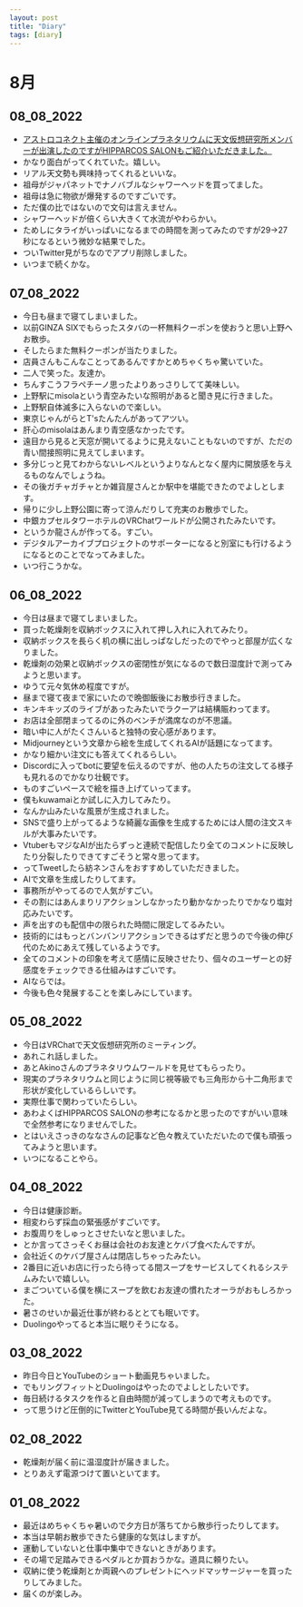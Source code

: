 ```yaml
---
layout: post
title: "Diary"
tags: [diary]
---
```


# 8月
## 08_08_2022
* [アストロコネクト主催のオンラインプラネタリウムに天文仮想研究所メンバーが出演したのですがHIPPARCOS SALONもご紹介いただきました。](https://youtu.be/P26_CWbIqdA)
* かなり面白がってくれていた。嬉しい。
* リアル天文勢も興味持ってくれるといいな。
* 祖母がジャパネットでナノバブルなシャワーヘッドを買ってました。
* 祖母は急に物欲が爆発するのですごいです。
* ただ僕の比ではないので文句は言えません。
* シャワーヘッドが倍くらい大きくて水流がやわらかい。
* ためしにタライがいっぱいになるまでの時間を測ってみたのですが29→27秒になるという微妙な結果でした。
* ついTwitter見がちなのでアプリ削除しました。
* いつまで続くかな。

## 07_08_2022
* 今日も昼まで寝てしまいました。
* 以前GINZA SIXでもらったスタバの一杯無料クーポンを使おうと思い上野へお散歩。
* そしたらまた無料クーポンが当たりました。
* 店員さんもこんなことってあるんですかとめちゃくちゃ驚いていた。
* 二人で笑った。友達か。
* ちんすこうフラペチーノ思ったよりあっさりしてて美味しい。
* 上野駅にmisolaという青空みたいな照明があると聞き見に行きました。
* 上野駅自体滅多に入らないので楽しい。
* 東京じゃんがらとT'sたんたんがあってアツい。
* 肝心のmisolaはあんまり青空感なかったです。
* 遠目から見ると天窓が開いてるように見えないこともないのですが、ただの青い間接照明に見えてしまいます。
* 多分じっと見てわからないレベルというよりなんとなく屋内に開放感を与えるものなんでしょうね。
* その後ガチャガチャとか雑貨屋さんとか駅中を堪能できたのでよしとします。
* 帰りに少し上野公園に寄って涼んだりして充実のお散歩でした。
* 中銀カプセルタワーホテルのVRChatワールドが公開されたみたいです。
* というか龍さんが作ってる。すごい。
* デジタルアーカイブプロジェクトのサポーターになると別室にも行けるようになるとのことでなってみました。
* いつ行こうかな。

## 06_08_2022
* 今日は昼まで寝てしまいました。
* 買った乾燥剤を収納ボックスに入れて押し入れに入れてみたり。
* 収納ボックスを長らく机の横に出しっぱなしだったのでやっと部屋が広くなりました。
* 乾燥剤の効果と収納ボックスの密閉性が気になるので数日湿度計で測ってみようと思います。
* ゆうて元々気休め程度ですが。
* 昼まで寝て夜まで家にいたので晩御飯後にお散歩行きました。
* キンキキッズのライブがあったみたいでラクーアは結構賑わってます。
* お店は全部閉まってるのに外のベンチが満席なのが不思議。
* 暗い中に人がたくさんいると独特の安心感があります。
* Midjourneyという文章から絵を生成してくれるAIが話題になってます。
* かなり細かい注文にも答えてくれるらしい。
* Discordに入ってbotに要望を伝えるのですが、他の人たちの注文してる様子も見れるのでかなり壮観です。
* ものすごいペースで絵を描き上げていってます。
* 僕もkuwamaiとか試しに入力してみたり。
* なんか山みたいな風景が生成されました。
* SNSで盛り上がってるような綺麗な画像を生成するためには人間の注文スキルが大事みたいです。
* VtuberもマジなAIが出たらずっと連続で配信したり全てのコメントに反映したり分裂したりできてすごそうと常々思ってます。
* ってTweetしたら紡ネンさんをおすすめしていただきました。
* AIで文章を生成したりしてます。
* 事務所がやってるので人気がすごい。
* その割にはあんまりリアクションしなかったり動かなかったりでかなり塩対応みたいです。
* 声を出すのも配信中の限られた時間に限定してるみたい。
* 技術的にはもっとバンバンリアクションできるはずだと思うので今後の伸び代のためにあえて残しているようです。
* 全てのコメントの印象を考えて感情に反映させたり、個々のユーザーとの好感度をチェックできる仕組みはすごいです。
* AIならでは。
* 今後も色々発展することを楽しみにしています。

## 05_08_2022
* 今日はVRChatで天文仮想研究所のミーティング。
* あれこれ話しました。
* あとAkinoさんのプラネタリウムワールドを見せてもらったり。
* 現実のプラネタリウムと同じように同じ視等級でも三角形から十二角形まで形状が変化しているらしいです。
* 実際仕事で関わっていたらしい。
* あわよくばHIPPARCOS SALONの参考になるかと思ったのですがいい意味で全然参考になりませんでした。
* とはいえさっきのななさんの記事など色々教えていただいたので僕も頑張ってみようと思います。
* いつになることやら。

## 04_08_2022
* 今日は健康診断。
* 相変わらず採血の緊張感がすごいです。
* お腹周りをしゅっとさせたいなと思いました。
* とか言ってさっそくお昼は会社のお友達とケバブ食べたんですが。
* 会社近くのケバブ屋さんは閉店しちゃったみたい。
* 2番目に近いお店に行ったら待ってる間スープをサービスしてくれるシステムみたいで嬉しい。
* まごついている僕を横にスープを飲むお友達の慣れたオーラがおもしろかった。
* 暑さのせいか最近仕事が終わるととても眠いです。
* Duolingoやってると本当に眠りそうになる。

## 03_08_2022
* 昨日今日とYouTubeのショート動画見ちゃいました。
* でもリングフィットとDuolingoはやったのでよしとしたいです。
* 毎日続けるタスクを作ると自由時間が減ってしまうので考えものです。
* って思うけど圧倒的にTwitterとYouTube見てる時間が長いんだよな。

## 02_08_2022
* 乾燥剤が届く前に温湿度計が届きました。
* とりあえず電源つけて置いといてます。

## 01_08_2022
* 最近はめちゃくちゃ暑いので夕方日が落ちてから散歩行ったりしてます。
* 本当は早朝お散歩できたら健康的な気はしますが。
* 運動していないと仕事中集中できないときがあります。
* その場で足踏みできるペダルとか買おうかな。道具に頼りたい。
* 収納に使う乾燥剤とか両親へのプレゼントにヘッドマッサージャーを買ったりしてみました。
* 届くのが楽しみ。

